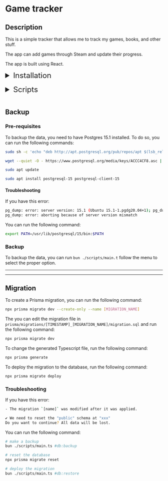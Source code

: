 # Game tracker

## Description

This is a simple tracker that allows me to track my games, books, and other stuff.

The app can add games through Steam and update their progress.

The app is built using React.

<details style="padding-left:16px">
<summary style="font-size:24px;margin: 0 0 16px -16px">Installation</summary>

- Run `npx netlify dev` to start the app

- Open `http://localhost:8888` in your browser

</details>

<details>
<summary style="font-size:24px;margin-bottom:16px;margin-">Scripts</summary>

- Run `bun ./scripts/main.ts` to access a menu to run the scripts

### Kindle

To import words from Kindle, you need to download the words from the Kindle Mate app.

1. Right click over `vocabuary words -> Progress -> Learning`, then click on `Export to file`

2. Save the file as `kindle.txt` in **UTF-8** format

3. Run `bun ./scripts/main.ts` and follow the menu to select `memos - import`.

### GPT batch

1. Run `bun ./scripts/main.ts` and follow the menu to select `memos - openai`

If something goes wrong, you can check the batches in the OpenAI platform: https://platform.openai.com/batches

- Generate requests

    The generated files will be saved as `[REQ_TYPE]_req_[BATCH_INDEX].jsonl`

2. Now you can go to [OpenAI](https://platform.openai.com/batches) and upload the files to generate the batches.

    Download the results with format `[REQ_TYPE]_batch_[BATCH_INDEX].jsonl`

3. Then you can run again `bun ./scripts/main.ts` and follow the menu to select the proper option to:

    - Parse requests

    - Upload to database

</details>

## Backup

### Pre-requisites

To backup the data, you need to have Postgres 15.1 installed. To do so, you can run the following commands:

```bash
sudo sh -c 'echo "deb http://apt.postgresql.org/pub/repos/apt $(lsb_release -cs)-pgdg main" > /etc/apt/sources.list.d/pgdg.list'

wget --quiet -O - https://www.postgresql.org/media/keys/ACCC4CF8.asc | sudo apt-key add -

sudo apt update

sudo apt install postgresql-15 postgresql-client-15
```

#### Troubleshooting

If you have this error:

```bash
pg_dump: error: server version: 15.1 (Ubuntu 15.1-1.pgdg20.04+1); pg_dump version: 12.19 (Ubuntu 12.19-0ubuntu0.20.04.1)
pg_dump: error: aborting because of server version mismatch
```

You can run the following command:

```bash
export PATH=/usr/lib/postgresql/15/bin:$PATH
```

### Backup

To backup the data, you can run `bun ./scripts/main.t` follow the menu to select the proper option.

---
---

## Migration

To create a Prisma migration, you can run the following command:

```bash
npx prisma migrate dev --create-only --name [MIGRATION_NAME]
```

The you can edit the migration file in `prisma/migrations/[TIMESTAMP]_[MIGRATION_NAME]/migration.sql` and run the following command:

```bash
npx prisma migrate dev
```

To change the generated Typescript file, run the following command:

```bash
npx prisma generate
```

To deploy the migration to the database, run the following command:

```bash
npx prisma migrate deploy
```

### Troubleshooting

If you have this error:

```bash
- The migration `[name]` was modified after it was applied.

✔ We need to reset the "public" schema at "xxx"
Do you want to continue? All data will be lost.
```

You can run the following command:

```bash
# make a backup
bun ./scripts/main.ts #db:backup

# reset the database
npx prisma migrate reset

# deploy the migration
bun ./scripts/main.ts #db:restore

```
